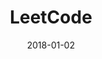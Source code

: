 ---
layout: site
title: "LeetCode"
date: 2018-01-02
categories: [community]
version: 1.2.19
major: 1
minor: 2
patch: 19
slug: leetcode
link: https://leetcode.com/
submitter: lpolepeddi
permalink: /sites/:slug
---